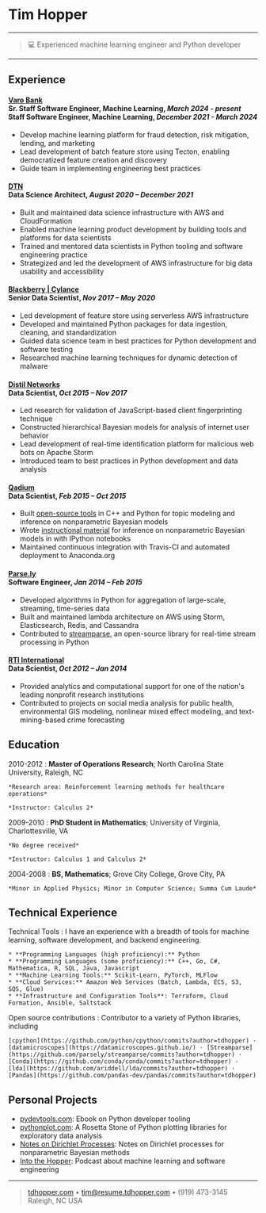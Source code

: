 Tim Hopper
============

----

> 💻 Experienced machine learning engineer and Python developer

----

Experience
----------

#### [Varo Bank](https://www.varomoney.com/)<br>Sr. Staff Software Engineer, Machine Learning, *March 2024 - present*<br>Staff Software Engineer, Machine Learning, *December 2021 - March 2024*

* Develop machine learning platform for fraud detection, risk mitigation, lending, and marketing
* Lead development of batch feature store using Tecton, enabling democratized feature creation and discovery
* Guide team in implementing engineering best practices

#### [DTN](https://dtn.com) <br>Data Science Architect, *August 2020 – December 2021*

* Built and maintained data science infrastructure with AWS and CloudFormation
* Enabled machine learning product development by building tools and platforms for data scientists
* Trained and mentored data scientists in Python tooling and software engineering practice
* Strategized and led the development of AWS infrastructure for big data usability and accessibility 

#### [Blackberry | Cylance](http://www.cylance.com/) <br>Senior Data Scientist, *Nov 2017 – May 2020*

* Led development of feature store using serverless AWS infrastructure
* Developed and maintained Python packages for data ingestion, cleaning, and standardization
* Guided data science team in best practices for Python development and software testing
* Researched machine learning techniques for dynamic detection of malware


#### [Distil Networks](http://www.distilnetworks.com/) <br>Data Scientist, *Oct 2015 – Nov 2017*

* Led research for validation of JavaScript-based client fingerprinting technique
* Constructed hierarchical Bayesian models for analysis of internet user behavior
* Lead development of real-time identification platform for malicious web bots on Apache Storm
* Introduced team to best practices in Python development and data analysis

#### [Qadium](https://qadium.com/) <br>Data Scientist, *Feb 2015 – Oct 2015*

* Built [open-source tools](https://github.com/datamicroscopes/lda) in C++ and Python for topic modeling and inference on nonparametric Bayesian models
* Wrote [instructional material](https://github.com/tdhopper/notes-on-dirichlet-processes/blob/master/README.md) for inference on nonparametric Bayesian models in with IPython notebooks
* Maintained continuous integration with Travis-CI and automated deployment to Anaconda.org

#### [Parse.ly](https://www.parsely.com/) <br>Software Engineer, *Jan 2014 – Feb 2015*

* Developed algorithms in Python for aggregation of large-scale, streaming, time-series data
* Built and maintained lambda architecture on AWS using Storm, Elasticsearch, Redis, and Cassandra
* Contributed to [streamparse](https://github.com/parsely/streamparse), an open-source library for real-time stream processing in Python

#### [RTI International](http://www.rti.org/) <br>Data Scientist, *Oct 2012 – Jan 2014*

* Provided analytics and computational support for one of the nation's leading nonprofit research institutions
* Contributed to projects on social media analysis for public health, environmental GIS modeling, nonlinear mixed effect modeling, and text-mining-based crime forecasting

Education
---------

2010-2012
:   **Master of Operations Research**; North Carolina State University, Raleigh, NC

    *Research area: Reinforcement learning methods for healthcare operations*

    *Instructor: Calculus 2*


2009-2010
:   **PhD Student in Mathematics**; University of Virginia, Charlottesville, VA

    *No degree received*

    *Instructor: Calculus 1 and Calculus 2*

2004-2008
:   **BS, Mathematics**; Grove City College, Grove City, PA

    *Minor in Applied Physics; Minor in Computer Science; Summa Cum Laude*


Technical Experience
--------------------

Technical Tools
:   I have an experience with a breadth of tools for machine learning, software development, and backend engineering.

    * **Programming Languages (high proficiency):** Python
    * **Programming Languages (some proficiency):** C++, Go, C#, Mathematica, R, SQL, Java, Javascript
    * **Machine Learning Tools:** Scikit-Learn, PyTorch, MLFlow
    * **Cloud Services:** Amazon Web Services (Batch, Lambda, ECS, S3, SQS, Glue)
    * **Infrastructure and Configuration Tools**: Terraform, Cloud Formation, Ansible, Saltstack

Open source contributions
:   Contributor to a variety of Python libraries, including

    [cpython](https://github.com/python/cpython/commits?author=tdhopper) · [datamicroscopes](https://datamicroscopes.github.io/) · [Streamparse](https://github.com/parsely/streamparse/commits?author=tdhopper) · [Conda](https://github.com/conda/conda/commits?author=tdhopper) · [lda](https://github.com/ariddell/lda/commits?author=tdhopper) · [Pandas](https://github.com/pandas-dev/pandas/commits?author=tdhopper)


Personal Projects
-----------------


* [pydevtools.com](https://pydevtools.com): Ebook on Python developer tooling
* [pythonplot.com](https://pythonplot.com): A Rosetta Stone of Python plotting libraries for exploratory data analysis
* [Notes on Dirichlet Processes](https://dp.tdhopper.com): Notes on Dirichlet processes for nonparametric Bayesian methods
* [Into the Hopper](https://podcast.tdhopper.com/): Podcast about machine learning and software engineering

----

> [tdhopper.com](https://tdhopper.com) • <tim@resume.tdhopper.com> • (919) 473-3145 \
> Raleigh, NC USA

